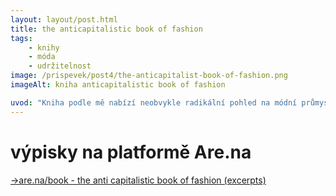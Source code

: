```yaml
---
layout: layout/post.html
title: the anticapitalistic book of fashion
tags: 
    - knihy
    - móda
    - udržitelnost
image: /prispevek/post4/the-anticapitalist-book-of-fashion.png
imageAlt: kniha anticapitalistic book of fashion

uvod: "Kniha podle mě nabízí neobvykle radikální pohled na módní průmysl. Nebojí se jít ke kořenům problémů a pojmenovat je jako: rasismus, kolonialismus, kapitalismus… Nahlíží na módu skrze třídní boj a vykořisťování a nezastavuje se u polovičních řešení, jaké jsou často propagovány liberálními médii a autory. Kniha se věnuje takřka každému aspektu, od vykořisťování šiček na globálním jihu a jeho historii, přes trendy, online nákupy, modeling, velké designéry, přístupy původních obyvatel k módě až po možná řešení. Pokud byste si měli přečíst jednu knihu, která nabízí alternativní pohled na módní průmysl, který neglorifikuje velká jména, estetiku a úspěch nad vše ostatní, tak je to právě tahle."
---
```

# výpisky na platformě Are.na

[→are.na/book - the anti capitalistic book of fashion (excerpts)](https://www.are.na/daniel-weber-ybsgvbdwtz4/book-the-anti-capitalistic-book-of-fashion-excerpts)

<div id="content-collection"></div>

<script src="https://cdn.jsdelivr.net/npm/axios/dist/axios.min.js"></script>

<script>
    const ARENA_API_URL = 'https://api.are.na/v2/channels/book-the-anti-capitalistic-book-of-fashion-excerpts?per=30&page=1';
    
    axios.get(ARENA_API_URL)
        .then(response => {
            console.log(response.data);  // Check the API response
            displayContent(response.data);
        })
        .catch(error => {
            console.error("Error fetching data:", error);
        });

    function displayContent(data) {
        const contentContainer = document.getElementById('content-collection');
        const blocks = data.contents;  // Based on Are.na API structure

        blocks.forEach(block => {
            const blockElement = document.createElement('div'); // Create a container for each block

            // Add a class to the block element
            blockElement.className = `block-${block.class.toLowerCase()}`;

            // Check block type and handle accordingly
            if (block.class === 'Image') {
                // Handle image block
                const imgElement = document.createElement('img');
                imgElement.className = `arena`;
                imgElement.src = block.image.display.url;
                imgElement.alt = block.title || "Image from Are.na collection";
                blockElement.appendChild(imgElement);
            } else if (block.class === 'Text') {
                // Handle text block
                const textElement = document.createElement('p');
                textElement.textContent = block.content;
                blockElement.appendChild(textElement);
            } else if (block.class === 'Link') {
                // Handle link block
                const linkElement = document.createElement('a');
                linkElement.href = block.source.url;
                linkElement.textContent = block.title || block.source.url;
                blockElement.appendChild(linkElement);
            }

            contentContainer.appendChild(blockElement);
        });
    }
</script>

